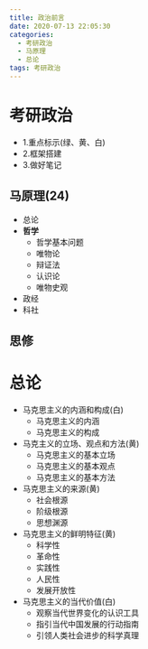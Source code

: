 ```yaml
---
title: 政治前言
date: 2020-07-13 22:05:30
categories:
  - 考研政治
  - 马原理
  - 总论
tags: 考研政治
---
```

# 考研政治
 - 1.重点标示(绿、黄、白)
 - 2.框架搭建
 - 3.做好笔记
## 马原理(24)
- 总论
- **哲学**
  - 哲学基本问题
  - 唯物论
  - 辩证法
  - 认识论
  - 唯物史观
- 政经
- 科社
## 思修

# 总论
- 马克思主义的内涵和构成(白)
  - 马克思主义的内涵
  - 马克思主义的构成
- 马克主义的立场、观点和方法(黄)
  - 马克思主义的基本立场
  - 马克思主义的基本观点
  - 马克思主义的基本方法
- 马克思主义的来源(黄)
  - 社会根源
  - 阶级根源
  - 思想渊源
- 马克思主义的鲜明特征(黄)
  - 科学性
  - 革命性
  - 实践性
  - 人民性
  - 发展开放性
- 马克思主义的当代价值(白)
  - 观察当代世界变化的认识工具
  - 指引当代中国发展的行动指南
  - 引领人类社会进步的科学真理
